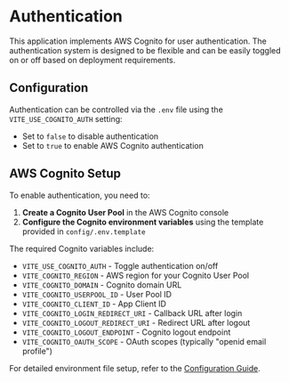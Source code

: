 # Authentication

This application implements AWS Cognito for user authentication. The authentication system is designed to be flexible and can be easily toggled on or off based on deployment requirements.

## Configuration

Authentication can be controlled via the `.env` file using the `VITE_USE_COGNITO_AUTH` setting:

- Set to `false` to disable authentication 
- Set to `true` to enable AWS Cognito authentication

## AWS Cognito Setup

To enable authentication, you need to:

1. **Create a Cognito User Pool** in the AWS Cognito console
2. **Configure the Cognito environment variables** using the template provided in `config/.env.template`

The required Cognito variables include:
- `VITE_USE_COGNITO_AUTH` - Toggle authentication on/off
- `VITE_COGNITO_REGION` - AWS region for your Cognito User Pool
- `VITE_COGNITO_DOMAIN` - Cognito domain URL
- `VITE_COGNITO_USERPOOL_ID` - User Pool ID
- `VITE_COGNITO_CLIENT_ID` - App Client ID
- `VITE_COGNITO_LOGIN_REDIRECT_URI` - Callback URL after login
- `VITE_COGNITO_LOGOUT_REDIRECT_URI` - Redirect URL after logout
- `VITE_COGNITO_LOGOUT_ENDPOINT` - Cognito logout endpoint
- `VITE_COGNITO_OAUTH_SCOPE` - OAuth scopes (typically "openid email profile")

For detailed environment file setup, refer to the [Configuration Guide](configuration.md).